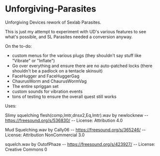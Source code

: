 # Unforgiving-Parasites
Unforgiving Devices rework of Sexlab Parasites.

This is just my attempt to experiment with UD's various features to see what's possible, and SL Parasites needed a conversion anyway.

On the to-do:
 - custom menus for the various plugs (they shouldn't say stuff like "Vibrate" or "Inflate")
- Go over everything and ensure there are no auto-patched locks (there shouldn't be a padlock on a tentacle skinsuit)
- FaceHugger and FaceHuggerGag
- ChaurusWorm and ChaurusWormVag
- The entire spriggan set
- custom sounds for vibration events
- tons of testing to ensure the overall quest still works

Uses:

Slimy squelching flesh(comp,lmtr,dnsx2,Eq,lmtr).wav by newlocknew -- https://freesound.org/s/536830/ -- License: Attribution 4.0

Mud Squelching.wav by Cally06 -- https://freesound.org/s/365246/ -- License: Attribution NonCommercial 3.0

squelch.wav by OutofPhaze -- https://freesound.org/s/423927/ -- License: Creative Commons 0